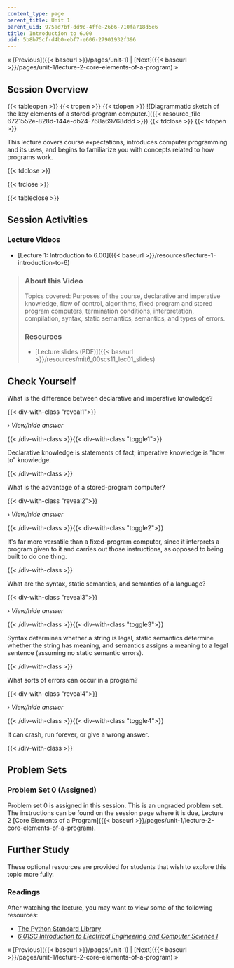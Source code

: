 ```yaml
---
content_type: page
parent_title: Unit 1
parent_uid: 975ad7bf-dd9c-4ffe-26b6-710fa718d5e6
title: Introduction to 6.00
uid: 5b8b75cf-d4b0-ebf7-e606-27901932f396
---
```


« [Previous]({{< baseurl >}}/pages/unit-1) | [Next]({{< baseurl >}}/pages/unit-1/lecture-2-core-elements-of-a-program) »

Session Overview
----------------

{{< tableopen >}}
{{< tropen >}}
{{< tdopen >}}
![Diagrammatic sketch of the key elements of a stored-program computer.]({{< resource_file 6721552e-828d-144e-db24-768a69768ddd >}})
{{< tdclose >}}
{{< tdopen >}}


This lecture covers course expectations, introduces computer programming and its uses, and begins to familiarize you with concepts related to how programs work.


{{< tdclose >}}

{{< trclose >}}

{{< tableclose >}}

Session Activities
------------------

### Lecture Videos

*   [Lecture 1: Introduction to 6.00]({{< baseurl >}}/resources/lecture-1-introduction-to-6)

> ### About this Video
> 
> Topics covered: Purposes of the course, declarative and imperative knowledge, flow of control, algorithms, fixed program and stored program computers, termination conditions, interpretation, compilation, syntax, static semantics, semantics, and types of errors.
> 
> ### Resources
> 
> *   [Lecture slides (PDF)]({{< baseurl >}}/resources/mit6_00scs11_lec01_slides)

Check Yourself
--------------

What is the difference between declarative and imperative knowledge?

{{< div-with-class "reveal1">}}

› _View/hide answer_

{{< /div-with-class >}}{{< div-with-class "toggle1">}}

Declarative knowledge is statements of fact; imperative knowledge is "how to" knowledge.

{{< /div-with-class >}}

What is the advantage of a stored-program computer?

{{< div-with-class "reveal2">}}

› _View/hide answer_

{{< /div-with-class >}}{{< div-with-class "toggle2">}}

It's far more versatile than a fixed-program computer, since it interprets a program given to it and carries out those instructions, as opposed to being built to do one thing.

{{< /div-with-class >}}

What are the syntax, static semantics, and semantics of a language?

{{< div-with-class "reveal3">}}

› _View/hide answer_

{{< /div-with-class >}}{{< div-with-class "toggle3">}}

Syntax determines whether a string is legal, static semantics determine whether the string has meaning, and semantics assigns a meaning to a legal sentence (assuming no static semantic errors).

{{< /div-with-class >}}

What sorts of errors can occur in a program?

{{< div-with-class "reveal4">}}

› _View/hide answer_

{{< /div-with-class >}}{{< div-with-class "toggle4">}}

It can crash, run forever, or give a wrong answer.

{{< /div-with-class >}}

Problem Sets
------------

### Problem Set 0 (Assigned)

Problem set 0 is assigned in this session. This is an ungraded problem set. The instructions can be found on the session page where it is due, Lecture 2 [Core Elements of a Program]({{< baseurl >}}/pages/unit-1/lecture-2-core-elements-of-a-program).

Further Study
-------------

These optional resources are provided for students that wish to explore this topic more fully.

### Readings

After watching the lecture, you may want to view some of the following resources:

*   [The Python Standard Library](http://docs.python.org/library/)
*   [_6.01SC Introduction to Electrical Engineering and Computer Science I_](/courses/6-01sc-introduction-to-electrical-engineering-and-computer-science-i-spring-2011/)

« [Previous]({{< baseurl >}}/pages/unit-1) | [Next]({{< baseurl >}}/pages/unit-1/lecture-2-core-elements-of-a-program) »